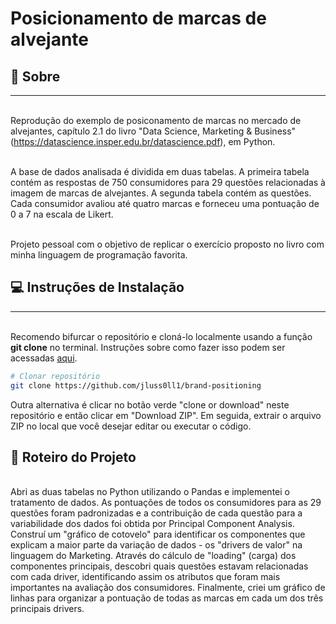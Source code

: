 # Posicionamento de marcas de alvejante

##  🚀 Sobre
___

<br>Reprodução do exemplo de posiconamento de marcas no mercado de alvejantes, capítulo 2.1 do livro "Data Science, Marketing & Business" (https://datascience.insper.edu.br/datascience.pdf), em Python. </br>  
  
<br>A base de dados analisada é dividida em duas tabelas. A primeira tabela contém as respostas de 750 consumidores para 29 questões relacionadas à imagem de marcas de alvejantes. A segunda tabela contém as questões. Cada consumidor avaliou até quatro marcas e forneceu uma pontuação de 0 a 7 na escala de Likert.</br>

<br> Projeto pessoal com o objetivo de replicar o exercício proposto no livro com minha linguagem de programação favorita. </br>

## 💻 Instruções de Instalação
___

<br>Recomendo  bifurcar o repositório e cloná-lo localmente usando a função **git clone** no terminal. Instruções sobre como fazer isso podem ser acessadas [aqui](
https://docs.github.com/pt/github/getting-started-with-github/fork-a-repo).
</br>

``` bash
# Clonar repositório
git clone https://github.com/jluss0ll1/brand-positioning
```
Outra alternativa é clicar no botão verde "clone or download" neste repositório e então clicar em "Download ZIP". Em seguida, extrair o arquivo ZIP no local que você desejar editar ou executar o código.

## 🎫 Roteiro do Projeto

<br> Abri as duas tabelas no Python utilizando o Pandas e implementei o tratamento de dados. As pontuações de todos os consumidores para as 29 questões foram padronizadas e a contribuição de cada questão para a variabilidade dos dados foi obtida por Principal Component Analysis. Construí um "gráfico de cotovelo" para identificar os componentes que explicam a maior parte da variação de dados - os "drivers de valor" na linguagem do Marketing. Através do cálculo de "loading" (carga) dos componentes principais, descobri quais questões estavam relacionadas com cada driver, identificando assim os atributos que foram mais importantes na avaliação dos consumidores. Finalmente, criei um gráfico de linhas para organizar a pontuação de todas as marcas em cada um dos três principais drivers. </br>
